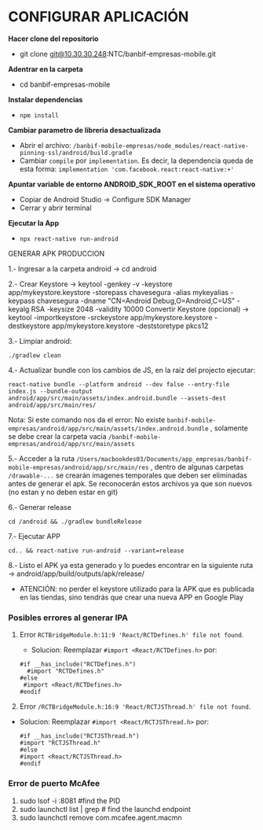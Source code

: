 # CONFIGURAR APLICACIÓN

**Hacer clone del repositorio**
- git clone git@10.30.30.248:NTC/banbif-empresas-mobile.git

**Adentrar en la carpeta**
- cd banbif-empresas-mobile

**Instalar dependencias**
- ```npm install```

**Cambiar parametro de libreria desactualizada**
- Abrir el archivo: ```/banbif-mobile-empresas/node_modules/react-native-pinning-ssl/android/build.gradle``` 
- Cambiar ```compile``` por ```implementation```. Es decir, la dependencia queda de esta forma: 
```implementation 'com.facebook.react:react-native:+'``` 

**Apuntar variable de entorno ANDROID_SDK_ROOT en el sistema operativo**

- Copiar de Android Studio -> Configure SDK Manager
- Cerrar y abrir terminal

**Ejecutar la App**
- ```npx react-native run-android```

GENERAR APK PRODUCCION

1.- Ingresar a la carpeta android
-> cd android

2.- Crear Keystore
-> keytool -genkey -v -keystore app/mykeystore.keystore -storepass chavesegura -alias mykeyalias -keypass chavesegura -dname "CN=Android Debug,O=Android,C=US" -keyalg RSA -keysize 2048 -validity 10000
Convertir Keystore (opcional)
    -> keytool -importkeystore -srckeystore app/mykeystore.keystore -destkeystore app/mykeystore.keystore -deststoretype pkcs12


3.- Limpiar android:

```
./gradlew clean
```

4.- Actualizar bundle con los cambios de JS, en la raiz del projecto ejecutar:
```
react-native bundle --platform android --dev false --entry-file index.js --bundle-output android/app/src/main/assets/index.android.bundle --assets-dest android/app/src/main/res/
```

Nota: Si este comando nos da el error: No existe `banbif-mobile-empresas/android/app/src/main/assets/index.android.bundle` , solamente se debe crear la carpeta vacia `/banbif-mobile-empresas/android/app/src/main/assets`

5.- Acceder a la ruta `/Users/macbookdes03/Documents/app_empresas/banbif-mobile-empresas/android/app/src/main/res` , dentro de algunas carpetas `/drawable-...`  se crearán imagenes temporales que deben ser eliminadas antes de generar el apk. Se reconocerán estos archivos ya que son nuevos (no estan y no deben estar en git)

6.- Generar release
```
cd /android && ./gradlew bundleRelease
```

7.- Ejecutar APP
```
cd.. && react-native run-android --variant=release
```
 
8.- Listo el APK ya esta generado y lo puedes encontrar en la siguiente ruta
-> android/app/build/outputs/apk/release/

* ATENCIÓN: no perder el keystore utilizado para la APK que es publicada en las tiendas, sino tendrás que crear una nueva APP en Google Play

### Posibles errores al generar IPA
1. Error ```RCTBridgeModule.h:11:9 'React/RCTDefines.h' file not found```.
   * Solucion: Reemplazar ```#import <React/RCTDefines.h>``` por:
    ```
    #if __has_include("RCTDefines.h")
      #import "RCTDefines.h"
    #else
     #import <React/RCTDefines.h>
    #endif
    ```

2. Error ```/RCTBridgeModule.h:16:9 'React/RCTJSThread.h' file not found```.
  * Solucion: Reemplazar ```#import <React/RCTJSThread.h>``` por:
    ```
    #if __has_include("RCTJSThread.h")
    #import "RCTJSThread.h"
    #else
    #import <React/RCTJSThread.h>
    #endif
    ```


### Error de puerto McAfee
1. sudo lsof -i :8081 #find the PID
2. sudo launchctl list | grep <PID> # find the launchd endpoint
3. sudo launchctl remove com.mcafee.agent.macmn